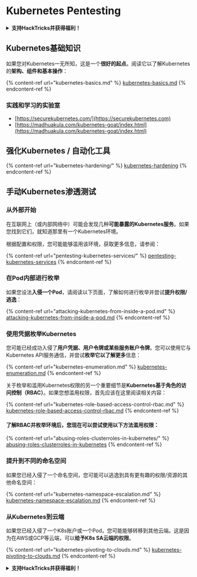 # Kubernetes Pentesting

<details>

<summary><strong>支持HackTricks并获得福利！</strong></summary>

* 如果您想在HackTricks中看到您的公司广告，或者如果您想访问PEASS的最新版本或下载PDF格式的HackTricks，请查看[**订阅计划**](https://github.com/sponsors/carlospolop)！
* 获取[**官方PEASS和HackTricks周边产品**](https://peass.creator-spring.com)
* 发现[**PEASS家族**](https://opensea.io/collection/the-peass-family)，我们的独家[**NFT**](https://opensea.io/collection/the-peass-family)收藏品
* **加入** 💬 [**Discord群组**](https://discord.gg/hRep4RUj7f) 或 [**Telegram群组**](https://t.me/peass) 或 **关注**我在**Twitter**上的账号 🐦 [**@carlospolopm**](https://twitter.com/carlospolopm)**.**
* **通过向** [**HackTricks**](https://github.com/carlospolop/hacktricks) **和** [**HackTricks Cloud**](https://github.com/carlospolop/hacktricks-cloud) **github仓库提交PR来分享您的黑客技巧。**

</details>

## Kubernetes基础知识

如果您对Kubernetes一无所知，这是一个**很好的起点**。阅读它以了解Kubernetes的**架构、组件和基本操作**：

{% content-ref url="kubernetes-basics.md" %}
[kubernetes-basics.md](kubernetes-basics.md)
{% endcontent-ref %}

### 实践和学习的实验室

* [https://securekubernetes.com/](https://securekubernetes.com)
* [https://madhuakula.com/kubernetes-goat/index.html](https://madhuakula.com/kubernetes-goat/index.html)

## 强化Kubernetes / 自动化工具

{% content-ref url="kubernetes-hardening/" %}
[kubernetes-hardening](kubernetes-hardening/)
{% endcontent-ref %}

## 手动Kubernetes渗透测试

### 从外部开始

在互联网上（或内部网络中）可能会发现几种**可能暴露的Kubernetes服务**。如果您找到它们，就知道那里有一个Kubernetes环境。

根据配置和权限，您可能能够滥用该环境，获取更多信息，请参阅：

{% content-ref url="pentesting-kubernetes-services/" %}
[pentesting-kubernetes-services](pentesting-kubernetes-services/)
{% endcontent-ref %}

### 在Pod内部进行枚举

如果您设法**入侵一个Pod**，请阅读以下页面，了解如何进行枚举并尝试**提升权限/逃逸**：

{% content-ref url="attacking-kubernetes-from-inside-a-pod.md" %}
[attacking-kubernetes-from-inside-a-pod.md](attacking-kubernetes-from-inside-a-pod.md)
{% endcontent-ref %}

### 使用凭据枚举Kubernetes

您可能已经成功入侵了**用户凭据、用户令牌或某些服务账户令牌**。您可以使用它与Kubernetes API服务通信，并尝试**枚举它以了解更多**信息：

{% content-ref url="kubernetes-enumeration.md" %}
[kubernetes-enumeration.md](kubernetes-enumeration.md)
{% endcontent-ref %}

关于枚举和滥用Kubernetes权限的另一个重要细节是**Kubernetes基于角色的访问控制（RBAC）**。如果您想滥用权限，首先应该在这里阅读相关内容：

{% content-ref url="kubernetes-role-based-access-control-rbac.md" %}
[kubernetes-role-based-access-control-rbac.md](kubernetes-role-based-access-control-rbac.md)
{% endcontent-ref %}

#### 了解RBAC并枚举环境后，您现在可以尝试使用以下方法滥用权限：

{% content-ref url="abusing-roles-clusterroles-in-kubernetes/" %}
[abusing-roles-clusterroles-in-kubernetes](abusing-roles-clusterroles-in-kubernetes/)
{% endcontent-ref %}

### 提升到不同的命名空间

如果您已经入侵了一个命名空间，您可能可以逃逸到具有更有趣的权限/资源的其他命名空间：

{% content-ref url="kubernetes-namespace-escalation.md" %}
[kubernetes-namespace-escalation.md](kubernetes-namespace-escalation.md)
{% endcontent-ref %}

### 从Kubernetes到云端

如果您已经入侵了一个K8s账户或一个Pod，您可能能够转移到其他云端。这是因为在AWS或GCP等云端，可以**给予K8s SA云端的权限**。

{% content-ref url="kubernetes-pivoting-to-clouds.md" %}
[kubernetes-pivoting-to-clouds.md](kubernetes-pivoting-to-clouds.md)
{% endcontent-ref %}

<details>

<summary><strong>支持HackTricks并获得福利！</strong></summary>

* 如果您想在HackTricks中看到您的公司广告，或者如果您想访问PEASS的最新版本或下载PDF格式的HackTricks，请查看[**订阅计划**](https://github.com/sponsors/carlospolop)！
* 获取[**官方PEASS和HackTricks周边产品**](https://peass.creator-spring.com)
* 发现[**PEASS家族**](https://opensea.io/collection/the-peass-family)，我们的独家[**NFT**](https://opensea.io/collection/the-peass-family)收藏品
* **加入** 💬 [**Discord群组**](https://discord.gg/hRep4RUj7f) 或 [**Telegram群组**](https://t.me/peass) 或 **关注**我在**Twitter**上的账号 🐦 [**@carlospolopm**](https://twitter.com/carlospolopm)**.**
* **通过向** [**HackTricks**](https://github.com/carlospolop/hacktricks) **和** [**HackTricks Cloud**](https://github.com/carlospolop/hacktricks-cloud) **github仓库提交PR来分享您的黑客技巧。**

</details>
